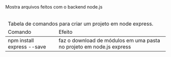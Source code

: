 <html>
<head>
</head>
<body>
  <div>
  Mostra arquivos feitos com o backend node.js
  </div>
  <br/>
  <div>
    <table>
      <thead>
        <tr>
          <td colspan="2">
          Tabela de comandos para criar um projeto em node express.
          </td>
        </tr>
        <tr>
          <td>
            Comando
          </td>
          <td>
            Efeito
          </td>
        </tr>
      </thead>
      <tbody>
        <tr>
          <td>
            npm install express --save
          </td>
          <td>
            faz o download de módulos em uma pasta no projeto em node.js express
          </td>
        </tr>
      </tbody>
    </table>
  </div>
<body>
</html>
